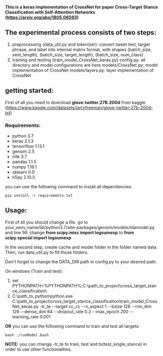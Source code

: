 **This is a keras implementation of CrossNet for paper Cross-Target Stance Classification with Self-Attention Networks (https://arxiv.org/abs/1805.06593)**

## The experimental process consists of two steps:

1.   preprocessing (data_util.py and tokenizer): convert tweet text, target phrase, and label into internal matrix format, with shapes (batch_size, sent_length), (batch_size, target_length), (batch_size, num_class)
2.   training and testing (train_model_CrossNet_keras.py)
  config.py: all directory and model configurations are here
  models/CrossNet.py: model implementation of CrossNet
  models/layers.py: layer implementation of CrossNet


## getting started:

First of all you need to download **glove.twitter.27B.200d** from kaggle (https://www.kaggle.com/datasets/larryfreeman/glove-twitter-27b-200d-txt)

### Requirements:
  * python 3.7
  * keras 2.1.3
  * tensorflow 1.13.1
  * gensim 2.5
  * nltk 3.7
  * pandas 1.1.5
  * numpy 1.16.1
  * sklearn 0.0
  * h5py 2.10.0

you can use the following command to install all dependencies:


```
pip install -r requirements.txt
```


## Usage:

First of all you should change a file. go to your_venv_name/lib/python3.7/site-packages/gensim/models/ldamodel.py and line 56:
change **from scipy.misc import logsumexp** to **from scipy.special import logsumexp**

In the second step, create cache and model folder in the folder named data. Then, run data_util.py to fill those folders.

Don't forget to change the DATA_DIR path in config.py to your desired path.

On windows (Train and test):


1.   set PYTHONPATH=%PYTHONPATH%;C:\path_to_project\cross_target_stance_classification\
2.   C:\path_to_python\python.exe C:\path_to_project\cross_target_stance_classification\train_model_CrossNet_keras.py -tr_te --target cc_cc --n_aspect 1 --bsize 128 --rnn_dim 128 --dense_dim 64 --dropout_rate 0.2 --max_epoch 200 --learning_rate 0.001

**OR** you can use the following command to train and test all targets:

```
bash ./runModel.bash
```

**NOTE:** you can change -tr_te to train, test and ts(test_single_stance) in order to use other functionalities.
